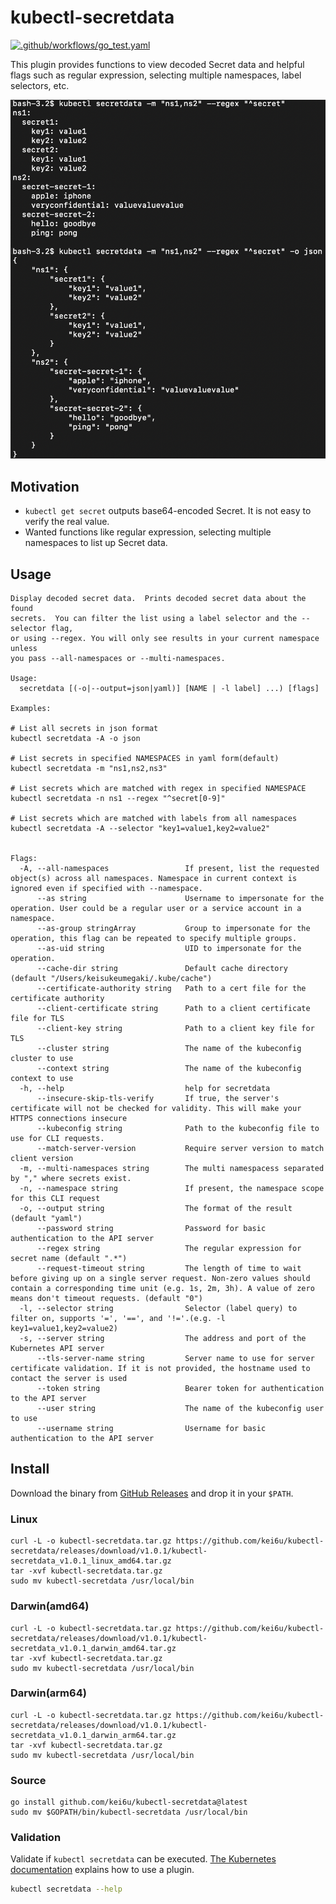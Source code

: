 # kubectl-secretdata

[![.github/workflows/go_test.yaml](https://github.com/kei6u/kubectl-secretdata/actions/workflows/go_test.yaml/badge.svg)](https://github.com/kei6u/kubectl-secretdata/actions/workflows/go_test.yaml)

This plugin provides functions to view decoded Secret data and helpful flags such as regular expression, selecting multiple namespaces, label selectors, etc.

![demo](./demo.png)

## Motivation

- `kubectl get secret` outputs base64-encoded Secret. It is not easy to verify the real value.
- Wanted functions like regular expression, selecting multiple namespaces to list up Secret data.

## Usage

```
Display decoded secret data.  Prints decoded secret data about the found
secrets.  You can filter the list using a label selector and the --selector flag,
or using --regex. You will only see results in your current namespace unless
you pass --all-namespaces or --multi-namespaces.

Usage:
  secretdata [(-o|--output=json|yaml)] [NAME | -l label] ...) [flags]

Examples:

# List all secrets in json format
kubectl secretdata -A -o json

# List secrets in specified NAMESPACES in yaml form(default)
kubectl secretdata -m "ns1,ns2,ns3"

# List secrets which are matched with regex in specified NAMESPACE
kubectl secretdata -n ns1 --regex "^secret[0-9]"

# List secrets which are matched with labels from all namespaces
kubectl secretdata -A --selector "key1=value1,key2=value2"


Flags:
  -A, --all-namespaces                 If present, list the requested object(s) across all namespaces. Namespace in current context is ignored even if specified with --namespace.
      --as string                      Username to impersonate for the operation. User could be a regular user or a service account in a namespace.
      --as-group stringArray           Group to impersonate for the operation, this flag can be repeated to specify multiple groups.
      --as-uid string                  UID to impersonate for the operation.
      --cache-dir string               Default cache directory (default "/Users/keisukeumegaki/.kube/cache")
      --certificate-authority string   Path to a cert file for the certificate authority
      --client-certificate string      Path to a client certificate file for TLS
      --client-key string              Path to a client key file for TLS
      --cluster string                 The name of the kubeconfig cluster to use
      --context string                 The name of the kubeconfig context to use
  -h, --help                           help for secretdata
      --insecure-skip-tls-verify       If true, the server's certificate will not be checked for validity. This will make your HTTPS connections insecure
      --kubeconfig string              Path to the kubeconfig file to use for CLI requests.
      --match-server-version           Require server version to match client version
  -m, --multi-namespaces string        The multi namespacess separated by "," where secrets exist.
  -n, --namespace string               If present, the namespace scope for this CLI request
  -o, --output string                  The format of the result (default "yaml")
      --password string                Password for basic authentication to the API server
      --regex string                   The regular expression for secret name (default ".*")
      --request-timeout string         The length of time to wait before giving up on a single server request. Non-zero values should contain a corresponding time unit (e.g. 1s, 2m, 3h). A value of zero means don't timeout requests. (default "0")
  -l, --selector string                Selector (label query) to filter on, supports '=', '==', and '!='.(e.g. -l key1=value1,key2=value2)
  -s, --server string                  The address and port of the Kubernetes API server
      --tls-server-name string         Server name to use for server certificate validation. If it is not provided, the hostname used to contact the server is used
      --token string                   Bearer token for authentication to the API server
      --user string                    The name of the kubeconfig user to use
      --username string                Username for basic authentication to the API server
```

## Install

Download the binary from [GitHub Releases](https://github.com/kei6u/kubectl-secretdata/releases) and drop it in your `$PATH`.

### Linux

```shell
curl -L -o kubectl-secretdata.tar.gz https://github.com/kei6u/kubectl-secretdata/releases/download/v1.0.1/kubectl-secretdata_v1.0.1_linux_amd64.tar.gz
tar -xvf kubectl-secretdata.tar.gz
sudo mv kubectl-secretdata /usr/local/bin
```

### Darwin(amd64)

```shell
curl -L -o kubectl-secretdata.tar.gz https://github.com/kei6u/kubectl-secretdata/releases/download/v1.0.1/kubectl-secretdata_v1.0.1_darwin_amd64.tar.gz
tar -xvf kubectl-secretdata.tar.gz
sudo mv kubectl-secretdata /usr/local/bin
```

### Darwin(arm64)

```shell
curl -L -o kubectl-secretdata.tar.gz https://github.com/kei6u/kubectl-secretdata/releases/download/v1.0.1/kubectl-secretdata_v1.0.1_darwin_arm64.tar.gz
tar -xvf kubectl-secretdata.tar.gz
sudo mv kubectl-secretdata /usr/local/bin
```

### Source

```shell
go install github.com/kei6u/kubectl-secretdata@latest
sudo mv $GOPATH/bin/kubectl-secretdata /usr/local/bin
```

### Validation

Validate if `kubectl secretdata` can be executed.
[The Kubernetes documentation](https://kubernetes.io/docs/tasks/extend-kubectl/kubectl-plugins/#using-a-plugin) explains how to use a plugin.

```bash
kubectl secretdata --help
```
